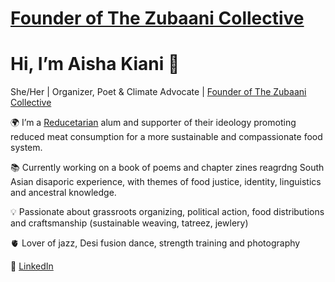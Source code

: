 # [Founder of The Zubaani Collective](https://github.com/Aisha-Ki/New-World-for-All-Beings.git)
# Hi, I’m Aisha Kiani 🪷   
She/Her | Organizer, Poet & Climate Advocate | [Founder of The Zubaani Collective](https://bkiani047.wixsite.com/mysite/copy-of-photography)

🌍 I’m a [Reducetarian](https://www.reducetarian.org/) alum and supporter of their ideology promoting reduced meat consumption for a more sustainable and compassionate food system.

📚 Currently working on a book of poems and chapter zines reagrdng South Asian disaporic experience, with themes of food justice, identity, linguistics and ancestral knowledge.   

💡 Passionate about grassroots organizing, political action, food distributions and craftsmanship (sustainable weaving, tatreez, jewlery)

🫀 Lover of jazz, Desi fusion dance, strength training and photography

🔗 [LinkedIn](https://www.linkedin.com/in/YOURUSERNAME)  
